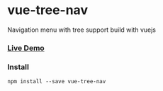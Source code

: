 # vue-tree-nav
Navigation menu with tree support build with vuejs

### [Live Demo](http://marcodpt.github.io/vue-tree-nav)

### Install
```
npm install --save vue-tree-nav
```
